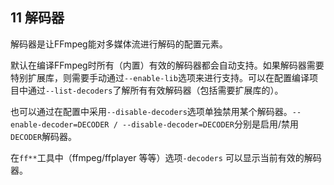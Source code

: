 ## 11 解码器
解码器是让FFmpeg能对多媒体流进行解码的配置元素。

默认在编译FFmpeg时所有（内置）有效的解码器都会自动支持。如果解码器需要特别扩展库，则需要手动通过`--enable-lib`选项来进行支持。可以在配置编译项目中通过`--list-decoders`了解所有有效解码器（包括需要扩展库的）。

也可以通过在配置中采用`--disable-decoders`选项单独禁用某个解码器。`--enable-decoder=DECODER / --disable-decoder=DECODER`分别是启用/禁用`DECODER`解码器。

在`ff**`工具中（ffmpeg/ffplayer 等等）选项`-decoders` 可以显示当前有效的解码器。